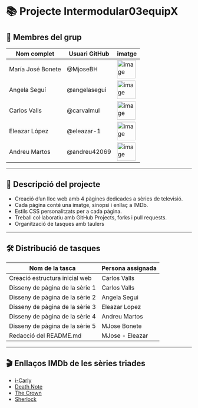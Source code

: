 
# 📚 Projecte Intermodular03equipX

## 👥 Membres del grup

| Nom complet         | Usuari GitHub       |    imatge   |
|---------------------|---------------------|-------------|
| María José Bonete   | @MjoseBH            | <img width="50" alt="image" src="https://github.com/user-attachments/assets/6f3791a9-bc22-452b-8b5d-ddf90d0858ee" />
| Angela Seguí        | @angelasegui        | <img width="50" alt="image" src="https://github.com/user-attachments/assets/c2cfc3d7-2a30-45f3-9e1e-95ce742327c4" />  
| Carlos Valls        | @carvalmul          | <img width="50" alt="image" src="https://github.com/user-attachments/assets/35422559-f2e9-4fe4-8e40-0bea9bc0ae07" />
| Eleazar López       | @eleazar-1          | <img width="50"  alt="image" src="https://github.com/user-attachments/assets/f5bddae2-1e29-42f4-a657-d98c58bca659" />
| Andreu Martos       | @andreu42069        |<img width="50" alt="image" src="https://github.com/user-attachments/assets/bf03a51b-0861-4936-893e-e7b55ac32e10" />

---

## 📌 Descripció del projecte

- Creació d’un lloc web amb 4 pàgines dedicades a sèries de televisió.
- Cada pàgina conté una imatge, sinopsi i enllaç a IMDb.
- Estils CSS personalitzats per a cada pàgina.
- Treball col·laboratiu amb GitHub Projects, forks i pull requests.
- Organització de tasques amb taulers

---

## 🛠️ Distribució de tasques

| Nom de la tasca                    | Persona assignada      |
|------------------------------------|------------------------|
| Creació estructura inicial web     | Carlos Valls           |
| Disseny de pàgina de la sèrie 1    | Carlos Valls           |
| Disseny de pàgina de la sèrie 2    | Angela Segui           |
| Disseny de pàgina de la sèrie 3    | Eleazar Lopez          |
| Disseny de pàgina de la sèrie 4    | Andreu Martos          |
| Disseny de pàgina de la sèrie 5    | MJose Bonete           |
| Redacció del README.md             | MJose - Eleazar       |

---

## 🎬 Enllaços IMDb de les sèries triades

- [i-Carly](https://www.imdb.com/es/title/tt0972534/)
- [Death Note](https://www.imdb.com/es-es/title/tt0877057/)
- [The Crown](https://www.imdb.com/title/tt4786824/)
- [Sherlock](https://www.imdb.com/title/tt1475582/)

